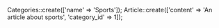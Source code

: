 Categories::create(['name' => 'Sports']);
Article::create(['content' => 'An article about sports', 'category_id' => 1]);
